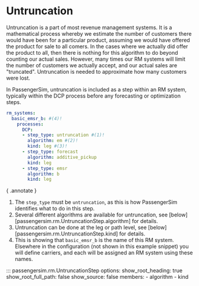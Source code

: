 # Untruncation

Untruncation is a part of most revenue management systems.  It is a mathematical
process whereby we estimate the number of customers there would have been for a
particular product, assuming we would have offered the product for sale to all
comers.  In the cases where we actually did offer the product to all, then there
is nothing for this algorithm to do beyond counting our actual sales.  However,
many times our RM systems will limit the number of customers we actually accept,
and our actual sales are "truncated".  Untruncation is needed to approximate how
many customers were lost.

In PassengerSim, untruncation is included as a step within an RM system, typically
within the DCP process before any forecasting or optimization steps.

```yaml title="example.yaml" hl_lines="5-7"
rm_systems:
  basic_emsr_b: #(4)!
    processes:
      DCP:
      - step_type: untruncation #(1)!
        algorithm: em #(2)!
        kind: leg #(3)!
      - step_type: forecast
        algorithm: additive_pickup
        kind: leg
      - step_type: emsr
        algorithm: b
        kind: leg
```
{ .annotate }

1.  The `step_type` must be `untruncation`, as this is how PassengerSim
    identifies what to do in this step.
2.  Several different algorithms are available for untruncation, see
    [below][passengersim.rm.UntruncationStep.algorithm] for details.
3.  Untruncation can be done at the leg or path level, see
    [below][passengersim.rm.UntruncationStep.kind] for details.
4.  This is showing that `basic_emsr_b` is the name of this RM system.
    Elsewhere in the configuration (not shown in this example snippet) you will
    define carriers, and each will be assigned an RM system using these names.


::: passengersim.rm.UntruncationStep
    options:
      show_root_heading: true
      show_root_full_path: false
      show_source: false
      members:
        - algorithm
        - kind
